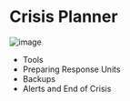 # Crisis Planner

![image](https://github.com/user-attachments/assets/d901b5ae-6942-4ae4-8a5f-f95930d69f2f)

* Tools
* Preparing Response Units
* Backups
* Alerts and End of Crisis
